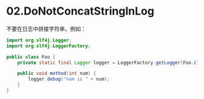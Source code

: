 # 02.DoNotConcatStringInLog

不要在日志中拼接字符串，例如：

```Java
import org.slf4j.Logger;
import org.slf4j.LoggerFactory;

public class Foo {
	private static final Logger logger = LoggerFactory.getLogger(Foo.class);

	public void method(int num) {
		logger.debug("num is " + num);
	}
}
```

